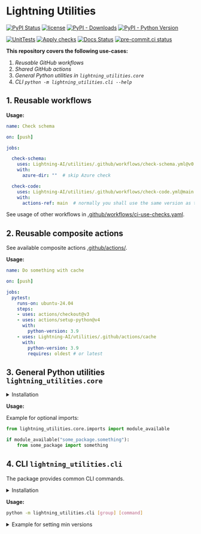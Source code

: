 # Lightning Utilities

[![PyPI Status](https://badge.fury.io/py/lightning-utilities.svg)](https://badge.fury.io/py/lightning-utilities)
[![license](https://img.shields.io/badge/License-Apache%202.0-blue.svg)](https://github.com/Lightning-AI/utilities/blob/master/LICENSE)
[![PyPI - Downloads](https://img.shields.io/pypi/dm/lightning-utilities)](https://pepy.tech/project/lightning-utilities)
[![PyPI - Python Version](https://img.shields.io/pypi/pyversions/lightning-utilities)](https://pypi.org/project/lightning-utilities/)

[![UnitTests](https://github.com/Lightning-AI/utilities/actions/workflows/ci-testing.yml/badge.svg?event=push)](https://github.com/Lightning-AI/utilities/actions/workflows/ci-testing.yml)
[![Apply checks](https://github.com/Lightning-AI/utilities/actions/workflows/ci-use-checks.yaml/badge.svg?event=push)](https://github.com/Lightning-AI/utilities/actions/workflows/ci-use-checks.yaml)
[![Docs Status](https://readthedocs.org/projects/lit-utilities/badge/?version=latest)](https://lit-utilities.readthedocs.io/en/latest/?badge=latest)
[![pre-commit.ci status](https://results.pre-commit.ci/badge/github/Lightning-AI/utilities/main.svg)](https://results.pre-commit.ci/latest/github/Lightning-AI/utilities/main)

__This repository covers the following use-cases:__

1. _Reusable GitHub workflows_
2. _Shared GitHub actions_
3. _General Python utilities in `lightning_utilities.core`_
4. _CLI `python -m lightning_utilities.cli --help`_

## 1. Reusable workflows

__Usage:__

```yaml
name: Check schema

on: [push]

jobs:

  check-schema:
    uses: Lightning-AI/utilities/.github/workflows/check-schema.yml@v0.5.0
    with:
      azure-dir: ""  # skip Azure check

  check-code:
    uses: Lightning-AI/utilities/.github/workflows/check-code.yml@main
    with:
      actions-ref: main  # normally you shall use the same version as the workflow
```

See usage of other workflows in [.github/workflows/ci-use-checks.yaml](https://github.com/Lightning-AI/utilities/tree/main/.github/workflows/ci-use-checks.yaml).

## 2. Reusable composite actions

See available composite actions [.github/actions/](https://github.com/Lightning-AI/utilities/tree/main/.github/actions).

__Usage:__

```yaml
name: Do something with cache

on: [push]

jobs:
  pytest:
    runs-on: ubuntu-24.04
    steps:
    - uses: actions/checkout@v3
    - uses: actions/setup-python@v4
      with:
        python-version: 3.9
    - uses: Lightning-AI/utilities/.github/actions/cache
      with:
        python-version: 3.9
        requires: oldest # or latest
```

## 3. General Python utilities `lightning_utilities.core`

<details>
  <summary>Installation</summary>
From source:

```bash
pip install https://github.com/Lightning-AI/utilities/archive/refs/heads/main.zip
```

From pypi:

```bash
pip install lightning_utilities
```

</details>

__Usage:__

Example for optional imports:

```python
from lightning_utilities.core.imports import module_available

if module_available("some_package.something"):
    from some_package import something
```

## 4. CLI `lightning_utilities.cli`

The package provides common CLI commands.

<details>
  <summary>Installation</summary>

From pypi:

```bash
pip install lightning_utilities[cli]
```

</details>

__Usage:__

```bash
python -m lightning_utilities.cli [group] [command]
```

<details>
  <summary>Example for setting min versions</summary>

```console
$ cat requirements/test.txt
coverage>=5.0
codecov>=2.1
pytest>=6.0
pytest-cov
pytest-timeout
$ python -m lightning_utilities.cli requirements set-oldest
$ cat requirements/test.txt
coverage==5.0
codecov==2.1
pytest==6.0
pytest-cov
pytest-timeout
```

</details>
